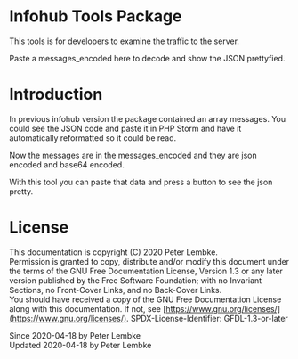 # Infohub Tools Package
This tools is for developers to examine the traffic to the server.

Paste a messages_encoded here to decode and show the JSON prettyfied.  

# Introduction
In previous infohub version the package contained an array messages. You could see the JSON code and paste it in PHP Storm and have it automatically reformatted so it could be read.

Now the messages are in the messages_encoded and they are json encoded and base64 encoded.

With this tool you can paste that data and press a button to see the json pretty.

# License
This documentation is copyright (C) 2020 Peter Lembke.  
Permission is granted to copy, distribute and/or modify this document under the terms of the GNU Free Documentation License, Version 1.3 or any later version published by the Free Software Foundation; with no Invariant Sections, no Front-Cover Links, and no Back-Cover Links.  
You should have received a copy of the GNU Free Documentation License along with this documentation. If not, see [https://www.gnu.org/licenses/](https://www.gnu.org/licenses/).  SPDX-License-Identifier: GFDL-1.3-or-later  

Since 2020-04-18 by Peter Lembke  
Updated 2020-04-18 by Peter Lembke  
